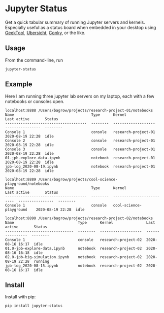 # Jupyter Status
Get a quick tabular summary of running Jupyter servers and kernels. Especially useful as a status board when embedded in your desktop using [GeekTool](https://www.tynsoe.org/v2/geektool/), [Ubersicht](http://tracesof.net/uebersicht/), [Conky](https://github.com/brndnmtthws/conky), or the like.

## Usage

From the command-line, run
```
jupyter-status
```

## Example

Here I am running three jupyter lab servers on my laptop, each with a few notebooks or consoles open.

```
localhost:8888 /Users/bagrow/projects/research-project-01/notebooks
Name                                   Type      Kernel               Last active       Status
-------------------------------------  --------  -------------------  ----------------  --------
Console 1                              console   research-project-01  2020-08-19 22:28  idle
Console 2                              console   research-project-01  2020-08-19 22:28  idle
Console 3                              console   research-project-01  2020-08-19 22:28  idle
01-jpb-explore-data.ipynb              notebook  research-project-01  2020-08-19 22:28  idle
jpb-log_2020-08-19.ipynb               notebook  research-project-01  2020-08-19 22:28  idle

localhost:8889 /Users/bagrow/projects/cool-science-playground/notebooks
Name                                   Type      Kernel                     Last active       Status
-------------------------------------  --------  -------------------------  ----------------  --------
Console 1                              console   cool-science-playground    2020-08-19 22:28  idle

localhost:8890 /Users/bagrow/projects/research-project-02/notebooks
Name                             Type      Kernel               Last active       Status
-------------------------------  --------  -------------------  ----------------  --------
Console 1                        console   research-project-02  2020-08-16 16:17  idle
01.0-jpb-explore-data.ipynb      notebook  research-project-02  2020-08-16 16:18  idle
02.0-jpb-big-simulation.ipynb    notebook  research-project-02  2020-08-19 22:28  running
jpb-log_2020-08-15.ipynb         notebook  research-project-02  2020-08-16 16:17  idle
```

## Install

Install with pip:

```
pip install jupyter-status
```
